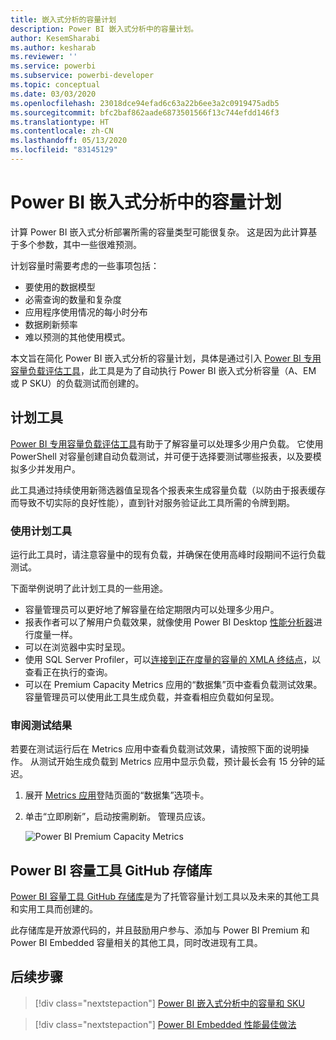 ```yaml
---
title: 嵌入式分析的容量计划
description: Power BI 嵌入式分析中的容量计划。
author: KesemSharabi
ms.author: kesharab
ms.reviewer: ''
ms.service: powerbi
ms.subservice: powerbi-developer
ms.topic: conceptual
ms.date: 03/03/2020
ms.openlocfilehash: 23018dce94efad6c63a22b6ee3a2c0919475adb5
ms.sourcegitcommit: bfc2baf862aade6873501566f13c744efdd146f3
ms.translationtype: HT
ms.contentlocale: zh-CN
ms.lasthandoff: 05/13/2020
ms.locfileid: "83145129"
---
```

# <a name="capacity-planning-in-power-bi-embedded-analytics"></a>Power BI 嵌入式分析中的容量计划

计算 Power BI 嵌入式分析部署所需的容量类型可能很复杂。 这是因为此计算基于多个参数，其中一些很难预测。

计划容量时需要考虑的一些事项包括：

* 要使用的数据模型
* 必需查询的数量和复杂度
* 应用程序使用情况的每小时分布
* 数据刷新频率
* 难以预测的其他使用模式。

本文旨在简化 Power BI 嵌入式分析的容量计划，具体是通过引入 [Power BI 专用容量负载评估工具](https://github.com/microsoft/PowerBI-Tools-For-Capacities/tree/master/LoadTestingPowerShellTool/)，此工具是为了自动执行 Power BI 嵌入式分析容量（A、EM 或 P SKU）的负载测试而创建的。

## <a name="planning-tool"></a>计划工具

 [Power BI 专用容量负载评估工具](https://github.com/microsoft/PowerBI-Tools-For-Capacities/tree/master/LoadTestingPowerShellTool/)有助于了解容量可以处理多少用户负载。 它使用 PowerShell 对容量创建自动负载测试，并可便于选择要测试哪些报表，以及要模拟多少并发用户。

此工具通过持续使用新筛选器值呈现各个报表来生成容量负载（以防由于报表缓存而导致不切实际的良好性能），直到针对服务验证此工具所需的令牌到期。

### <a name="using-the-planning-tool"></a>使用计划工具

运行此工具时，请注意容量中的现有负载，并确保在使用高峰时段期间不运行负载测试。

下面举例说明了此计划工具的一些用途。

* 容量管理员可以更好地了解容量在给定期限内可以处理多少用户。
* 报表作者可以了解用户负载效果，就像使用 Power BI Desktop [性能分析器](https://docs.microsoft.com/power-bi/desktop-performance-analyzer)进行度量一样。
* 可以在浏览器中实时呈现。
* 使用 SQL Server Profiler，可以[连接到正在度量的容量的 XMLA 终结点](https://powerbi.microsoft.com/blog/power-bi-open-platform-connectivity-with-xmla-endpoints-public-preview/)，以查看正在执行的查询。
* 可以在 Premium Capacity Metrics 应用的“数据集”页中查看负载测试效果。 容量管理员可以使用此工具生成负载，并查看相应负载如何呈现。

### <a name="reviewing-the-test-results"></a>审阅测试结果

若要在测试运行后在 Metrics 应用中查看负载测试效果，请按照下面的说明操作。 从测试开始生成负载到 Metrics 应用中显示负载，预计最长会有 15 分钟的延迟。

1. 展开 [Metrics 应用](../../admin/service-admin-premium-monitor-capacity.md)登陆页面的“数据集”选项卡。
2. 单击“立即刷新”，启动按需刷新。 管理员应该。

    ![Power BI Premium Capacity Metrics](media/embedded-capacity-planning/embedded-capacity-planning.png)

## <a name="power-bi-capacity-tools-github-repository"></a>Power BI 容量工具 GitHub 存储库

[Power BI 容量工具 GitHub 存储库](https://github.com/microsoft/PowerBI-Tools-For-Capacities)是为了托管容量计划工具以及未来的其他工具和实用工具而创建的。

此存储库是开放源代码的，并且鼓励用户参与、添加与 Power BI Premium 和 Power BI Embedded 容量相关的其他工具，同时改进现有工具。

## <a name="next-steps"></a>后续步骤

> [!div class="nextstepaction"]
>[Power BI 嵌入式分析中的容量和 SKU](embedded-capacity.md)

> [!div class="nextstepaction"]
>[Power BI Embedded 性能最佳做法](embedded-performance-best-practices.md)
